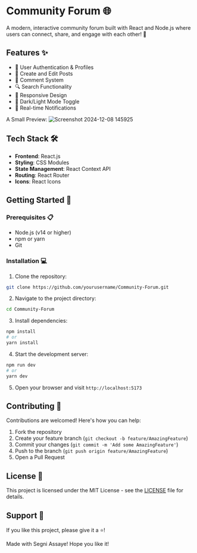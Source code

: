 # Community Forum 🌐

A modern, interactive community forum built with React and Node.js where users can connect, share, and engage with each other! 💬

## Features ✨

- 👥 User Authentication & Profiles
- 📝 Create and Edit Posts
- 💭 Comment System
- 🔍 Search Functionality
- 📱 Responsive Design
- 🌙 Dark/Light Mode Toggle
- 🔔 Real-time Notifications

A Small Preview:
![Screenshot 2024-12-08 145925](https://github.com/user-attachments/assets/63b3fb60-48a1-40c1-b241-6607f7afd540)

## Tech Stack 🛠️

- **Frontend**: React.js
- **Styling**: CSS Modules
- **State Management**: React Context API
- **Routing**: React Router
- **Icons**: React Icons

## Getting Started 🚀

### Prerequisites 📋

- Node.js (v14 or higher)
- npm or yarn
- Git

### Installation 💻

1. Clone the repository:
```bash
git clone https://github.com/yourusername/Community-Forum.git
```

2. Navigate to the project directory:
```bash
cd Community-Forum
```

3. Install dependencies:
```bash
npm install
# or
yarn install
```

4. Start the development server:
```bash
npm run dev
# or
yarn dev
```

5. Open your browser and visit `http://localhost:5173`

## Contributing 🤝

Contributions are welcomed! Here's how you can help:

1. Fork the repository
2. Create your feature branch (`git checkout -b feature/AmazingFeature`)
3. Commit your changes (`git commit -m 'Add some AmazingFeature'`)
4. Push to the branch (`git push origin feature/AmazingFeature`)
5. Open a Pull Request

## License 📄

This project is licensed under the MIT License - see the [LICENSE](LICENSE) file for details.

## Support 💪

If you like this project, please give it a ⭐️!

Made with Segni Assaye! Hope you like it!
